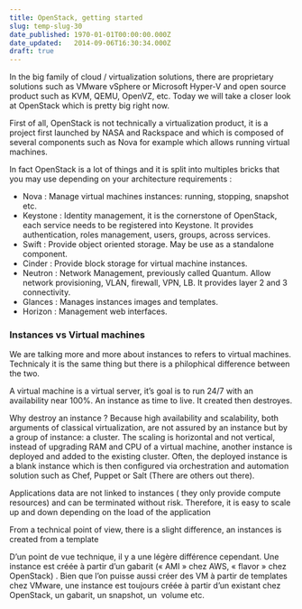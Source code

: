 ```yaml
---
title: OpenStack, getting started
slug: temp-slug-30
date_published: 1970-01-01T00:00:00.000Z
date_updated:   2014-09-06T16:30:34.000Z
draft: true
---
```



In the big family of cloud / virtualization solutions, there are proprietary solutions such as VMware vSphere or Microsoft Hyper-V and open source product such as KVM, QEMU, OpenVZ, etc. Today we will take a closer look at OpenStack which is pretty big right now.

First of all, OpenStack is not technically a virtualization product, it is a project first launched by NASA and Rackspace and which is composed of several components such as Nova for example which allows running virtual machines.

In fact OpenStack is a lot of things and it is split into multiples bricks that you may use depending on your architecture requirements :

- Nova : Manage virtual machines instances: running, stopping, snapshot etc.
- Keystone : Identity management, it is the cornerstone of OpenStack, each service needs to be registered into Keystone. It provides authentication, roles management, users, groups, across services.
- Swift : Provide object oriented storage. May be use as a standalone component.
- Cinder : Provide block storage for virtual machine instances.
- Neutron : Network Management, previously called Quantum. Allow network provisioning, VLAN, firewall, VPN, LB. It provides layer 2 and 3 connectivity.
- Glances : Manages instances images and templates.
- Horizon : Management web interfaces.

### Instances vs Virtual machines

We are talking more and more about instances to refers to virtual machines. Technicaly it is the same thing but there is a philophical difference between the two.

A virtual machine is a virtual server, it’s goal is to run 24/7 with an availability near 100%. An instance as time to live. It created then destroyes.

Why destroy an instance ? Because high availability and scalability, both arguments of classical virtualization, are not assured by an instance but by a group of instance: a cluster. The scaling is horizontal and not vertical, instead of upgrading RAM and CPU of a virtual machine, another instance is deployed and added to the existing cluster. Often, the deployed instance is a blank instance which is then configured via orchestration and automation solution such as Chef, Puppet or Salt (There are others out there).

Applications data are not linked to instances ( they only provide compute resources) and can be terminated without risk. Therefore, it is easy to scale up and down depending on the load of the application

From a technical point of view, there is a slight difference, an instances is created from a template

D’un point de vue technique, il y a une légère différence cependant. Une instance est créée à partir d’un gabarit (« AMI » chez AWS, « flavor » chez OpenStack) . Bien que l’on puisse aussi créer des VM à partir de templates chez VMware, une instance est toujours créée à partir d’un existant chez OpenStack, un gabarit, un snapshot, un  volume etc.

 



